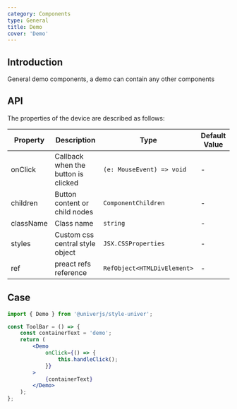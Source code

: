 ```yaml
---
category: Components
type: General
title: Demo
cover: 'Demo'
---
```


## Introduction

General demo components, a demo can contain any other components

## API

The properties of the device are described as follows:

| Property  | Description                         | Type                        | Default Value |
| --------- | ----------------------------------- | --------------------------- | ------------- |
| onClick   | Callback when the button is clicked | `(e: MouseEvent) => void`   | -             |
| children  | Button content or child nodes       | `ComponentChildren`         | -             |
| className | Class name                          | `string`                    | -             |
| styles    | Custom css central style object     | `JSX.CSSProperties`         | -             |
| ref       | preact refs reference               | `RefObject<HTMLDivElement>` | -             |

## Case

```jsx
import { Demo } from '@univerjs/style-univer';

const ToolBar = () => {
    const containerText = 'demo';
    return (
        <Demo
            onClick={() => {
                this.handleClick();
            }}
        >
            {containerText}
        </Demo>
    );
};
```
